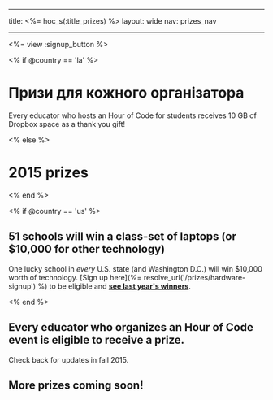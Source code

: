 * * *

title: <%= hoc_s(:title_prizes) %> layout: wide nav: prizes_nav

* * *

<%= view :signup_button %>

<% if @country == 'la' %>

# Призи для кожного організатора

Every educator who hosts an Hour of Code for students receives 10 GB of Dropbox space as a thank you gift!

<% else %>

# 2015 prizes

<% end %>

<% if @country == 'us' %>

## 51 schools will win a class-set of laptops (or $10,000 for other technology)

One lucky school in *every* U.S. state (and Washington D.C.) will win $10,000 worth of technology. [Sign up here](%= resolve_url('/prizes/hardware-signup') %) to be eligible and [**see last year's winners**](http://codeorg.tumblr.com/post/104109522378/prize-winners).

<% end %>

## **Every** educator who organizes an Hour of Code event is eligible to receive a prize.

Check back for updates in fall 2015.

## More prizes coming soon!